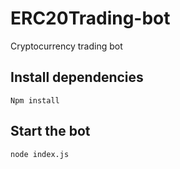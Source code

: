 # ERC20Trading-bot
Cryptocurrency trading bot

## Install dependencies

``Npm install``

## Start the bot
``node index.js``
